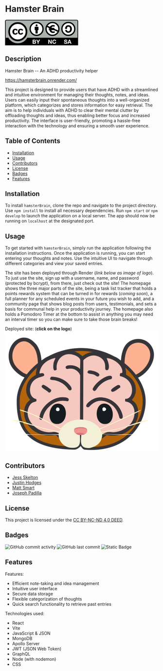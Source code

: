 # Hamster Brain
[![License: CC BY-NC-ND 4.0 DEED](./client/public/by-nc-sa.eu.svg)](https://creativecommons.org/licenses/by-nc-nd/4.0/?ref=chooser-v1)

## Description
Hamster Brain -- An ADHD productivity helper

https://hamsterbrain.onrender.com/

This project is designed to provide users that have ADHD with a streamlined and intuitive environment for managing their thoughts, notes, and ideas. Users can easily input their spontaneous thoughts into a well-organized platform, which categorizes and stores information for easy retrieval. The aim is to help individuals with ADHD to clear their mental clutter by offloading thoughts and ideas, thus enabling better focus and increased productivity. The interface is user-friendly, promoting a hassle-free interaction with the technology and ensuring a smooth user experience.

## Table of Contents

- [Installation](#installation)
- [Usage](#usage)
- [Contributors](#contributors)
- [License](#license)
- [Badges](#badges)
- [Features](#features)

## Installation

To install `hamsterBrain`, clone the repo and navigate to the project directory. Use `npm install` to install all necessary dependencies. Run `npm start` or `npm develop` to launch the application on a local server. The app should now be running on `localhost` at the designated port.

## Usage

To get started with `hamsterBrain`, simply run the application following the installation instructions. Once the application is running, you can start entering your thoughts and notes. Use the intuitive UI to navigate through different categories and view your saved entries.

The site has been deployed through Render (*link below as image of logo*). To just use the site, sign up with a username, name, and password (protected by bcrypt), from there, just check out the site! The homepage shows the three major parts of the site, being a task list tracker that holds a points rewards system that can be turned in for rewards (*coming soon*), a full planner for any scheduled events in your future you wish to add, and a community page that shows blog posts from users, testimonials, and sets a basis for communal help in your productivity journey. The homepage also holds a Pomodoro Timer at the bottom to assist in anything you may need an interval timer so you can make sure to take those brain breaks! 

Deployed site: (**click on the logo**)
[![Hamster face with a large brain](./client/public/hamsterbrain.png)](https://hamsterbrain.onrender.com)

## Contributors
* [Jess Skelton](https://github.com/jskelly8)
* [Justin Hodges](https://github.com/Justinh144)
* [Matt Smart](https://github.com/GoldenRoad14)
* [Joseph Padilla](https://github.com/warhawk1950)

## License

This project is licensed under the [CC BY-NC-ND 4.0 DEED](https://creativecommons.org/licenses/by-nc-nd/4.0/?ref=chooser-v1).

## Badges

![GitHub commit activity](https://img.shields.io/github/commit-activity/m/jskelly8/hamsterBrain)
![GitHub last commit](https://img.shields.io/github/last-commit/jskelly8/hamsterBrain)
![Static Badge](https://img.shields.io/badge/thank_you-for_visiting-purple)

## Features
Features:
* Efficient note-taking and idea management
* Intuitive user interface
* Secure data storage
* Flexible categorization of thoughts
* Quick search functionality to retrieve past entries

Technologies used:
* React
* Vite
* JavaScript & JSON
* MongoDB 
* Apollo Server
* JWT (JSON Web Token)
* GraphQL
* Node (with nodemon)
* CSS
